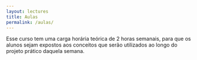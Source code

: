```yaml
---
layout: lectures
title: Aulas
permalink: /aulas/
---
```

Esse curso tem uma carga horária teórica de 2 horas semanais, para que os alunos sejam expostos aos conceitos que serão 
utilizados ao longo do projeto prático daquela semana.